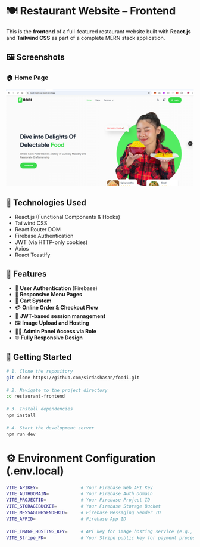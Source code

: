 # 🍽️ Restaurant Website – Frontend

This is the **frontend** of a full-featured restaurant website built with **React.js** and **Tailwind CSS** as part of a complete MERN stack application.

## 🖼 Screenshots

### 🏠 Home Page

![Home Screenshot](./public/screenshot.png)


## 🔧 Technologies Used

- React.js (Functional Components & Hooks)
- Tailwind CSS
- React Router DOM
- Firebase Authentication
- JWT (via HTTP-only cookies)
- Axios
- React Toastify

## 🌟 Features

- 🔐 **User Authentication** (Firebase)
- 🍔 **Responsive Menu Pages**
- 🛒 **Cart System**
- 💳 **Online Order & Checkout Flow**
- 🔐 **JWT-based session management**
- 🖼️ **Image Upload and Hosting**
- 👨‍🍳 **Admin Panel Access via Role**
- 🌐 **Fully Responsive Design**

## 🚀 Getting Started

```bash
# 1. Clone the repository
git clone https://github.com/sirdashasan/foodi.git

# 2. Navigate to the project directory
cd restaurant-frontend

# 3. Install dependencies
npm install

# 4. Start the development server
npm run dev
```

# ⚙️ Environment Configuration (.env.local)

```bash
VITE_APIKEY=                # Your Firebase Web API Key
VITE_AUTHDOMAIN=            # Your Firebase Auth Domain
VITE_PROJECTID=             # Your Firebase Project ID
VITE_STORAGEBUCKET=         # Your Firebase Storage Bucket
VITE_MESSAGINGSENDERID=     # Firebase Messaging Sender ID
VITE_APPID=                 # Firebase App ID

VITE_IMAGE_HOSTING_KEY=     # API key for image hosting service (e.g., imgbb or similar)
VITE_Stripe_PK=             # Your Stripe public key for payment processing
```
